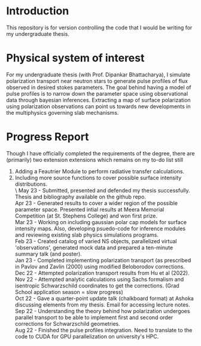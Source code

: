# Introduction  
This repository is for version controlling the code that I would be writing for my undergraduate thesis. 

# Physical system of interest 
For my undergraduate thesis (with Prof. Dipankar Bhattacharya), I simulate polarization transport near neutron stars to generate pulse profiles of flux observed in desired stokes parameters. The goal behind having a model of pulse profiles is to narrow down the parameter space using observational data through bayesian inferences. Extracting a map of surface polarization using polarization observations can point us towards new developments in the multiphysics governing slab mechanisms. 

# Progress Report

Though I have officially completed the requirements of the degree, there are (primarily) two extension extensions which remains on my to-do list still <br>
1. Adding a Feautrier Module to perform radiative transfer calculations. <br>
2. Including more source functions to cover possible surface intensity distributions. <br>
\\
May 23 - Submitted, presented and defended my thesis successfully. Thesis and bibliography available on the github repo. <br>
Apr 23 - Generated results to cover a wider region of the possible parameter space. Presented intial results at Meera Memorial Competition (at St. Stephens College) and won first prize. <br>
Mar 23 - Working on including gaussian polar cap models for surface intensity maps. Also, developing psuedo-code for inference modules and reviewing existing slab physics simulations programs. <br>
Feb 23 - Created catalog of varied NS objects, parallelized virtual 'observations', generated mock data and prepared a ten-minute summary talk (and poster). <br>
Jan 23 - Completed implementing polarization transport (as prescribed in Pavlov and Zavlin (2000) using modified Beloborodov corrections. <br>
Dec 22 - Attempted polarization transport results from Hu et al (2022). <br>
Nov 22 - Attempted analytic calculations using Sachs formalism and isentropic Schwarzschild coordinates to get the corrections. (Grad School application season = slow progress)  
Oct 22 - Gave a quarter-point update talk (chalkboard format) at Ashoka discussing elements from my thesis. Email for accessing lecture notes. <br>
Sep 22 - Understanding the theory behind how polarization undergoes parallel transport to be able to implement first and second order corrections for Schwarzschild geometries. <br>
Aug 22 - Finished the pulse profiles integration. Need to translate to the code to CUDA for GPU parallelization on university's HPC.
